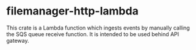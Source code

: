 # filemanager-http-lambda

This crate is a Lambda function which ingests events by manually calling the SQS queue receive function. It is intended to be used behind API gateway.